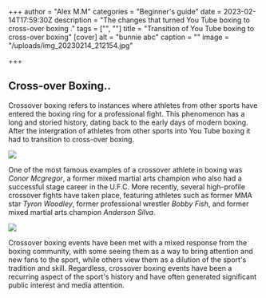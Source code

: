+++
author = "Alex M.M"
categories = "Beginner's guide"
date = 2023-02-14T17:59:30Z
description = "The changes that turned You Tube boxing to cross-over boxing ."
tags = ["", ""]
title = "Transition of You Tube boxing to cross-over boxing"
[cover]
alt = "bunnie abc"
caption = ""
image = "/uploads/img_20230214_212154.jpg"

+++
## Cross-over Boxing..

Crossover boxing refers to instances where athletes from other sports have entered the boxing ring for a professional fight. This phenomenon has a long and storied history, dating back to the early days of modern boxing. After the intergration of athletes from other sports into You Tube boxing it had to transition to cross-over boxing.

![](/uploads/img_20230214_212344.jpg)

One of the most famous examples of a crossover athlete in boxing was _Conor Mcgregor_, a former mixed martial arts champion who also had a successful stage career in the U.F.C. More recently, several high-profile crossover fights have taken place, featuring athletes such as former MMA star _Tyron Woodley_, former professional wrestler _Bobby Fish_, and former mixed martial arts champion _Anderson Silva_.

![](/uploads/img_20230214_212104.jpg)

Crossover boxing events have been met with a mixed response from the boxing community, with some seeing them as a way to bring attention and new fans to the sport, while others view them as a dilution of the sport's tradition and skill. Regardless, crossover boxing events have been a recurring aspect of the sport's history and have often generated significant public interest and media attention.